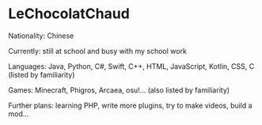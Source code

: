 # LeChocolatChaud

Nationality: Chinese

Currently: still at school and busy with my school work

Languages: Java, Python, C#, Swift, C++, HTML, JavaScript, Kotlin, CSS, C (listed by familiarity)

Games: Minecraft, Phigros, Arcaea, osu!... (also listed by familiarity)

Further plans: learning PHP, write more plugins, try to make videos, build a mod...

